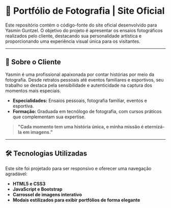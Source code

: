 # 🌟 Portfólio de Fotografia | Site Oficial  

Este repositório contém o código-fonte do site oficial desenvolvido para Yasmin Guntzel. O objetivo do projeto é apresentar os ensaios fotográficos realizados pelo cliente, destacando sua personalidade artística e proporcionando uma experiência visual única para os visitantes.

---

## 📸 Sobre o Cliente  

Yasmin é uma profissional apaixonada por contar histórias por meio da fotografia. Desde retratos pessoais até eventos familiares e esportivos, seu trabalho se destaca pela sensibilidade e autenticidade na captura dos momentos mais especiais.

- **Especialidades:** Ensaios pessoais, fotografia familiar, eventos e esportiva.  
- **Formação:** Graduada em tecnólogo de fotografia, com cursos práticos que complementam sua expertise.  

> **"Cada momento tem uma história única, e minha missão é eternizá-la em imagens."**

---

## 🛠️ Tecnologias Utilizadas  

Este site foi projetado para ser responsivo e oferecer uma navegação agradável:  

- **HTML5 e CSS3**  
- **JavaScript e Bootstrap**  
- **Carrossel de imagens interativo**  
- **Modais estilizados para exibir portfólios de forma elegante**

